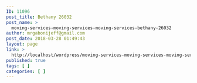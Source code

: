 ```yaml
---
ID: 11096
post_title: Bethany 26032
post_name: >
  moving-services-moving-services-moving-services-bethany-26032
author: mrgabonijeff@gmail.com
post_date: 2018-03-28 01:49:43
layout: page
link: >
  http://localhost/wordpress/moving-services-moving-services-moving-services-bethany-26032/
published: true
tags: [ ]
categories: [ ]
---
```

